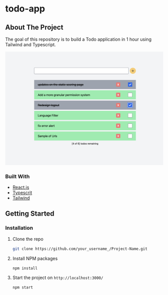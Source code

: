 # todo-app

## About The Project


The goal of this repository is to build a Todo application in 1 hour using Tailwind and Typescript.

![](todo-exemple.png)

### Built With

* [React.js](https://reactjs.org/)
* [Typescrit](https://www.typescriptlang.org/)
* [Tailwind](https://tailwindcss.com/)

## Getting Started

### Installation

1. Clone the repo
   ```sh
   git clone https://github.com/your_username_/Project-Name.git
   ```
2. Install NPM packages
   ```sh
   npm install
   ```
3. Start the project on `http://localhost:3000/`
   ```sh
   npm start
   ```